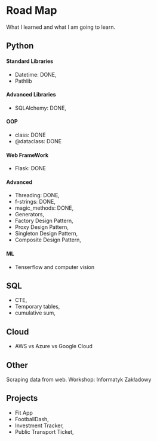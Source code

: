 # Road Map
What I learned and what I am going to learn. 

## Python

#### Standard Libraries
- Datetime: DONE,
- Pathlib
#### Advanced Libraries
- SQLAlchemy: DONE,

#### OOP
- class: DONE
- @dataclass: DONE

#### Web FrameWork
- Flask: DONE

#### Advanced
- Threading: DONE,
- f-strings: DONE,
- magic_methods: DONE,
- Generators,
- Factory Design Pattern,
- Proxy Design Pattern,
- Singleton Design Pattern,
- Composite Design Pattern,

#### ML
- Tenserflow and computer vision

## SQL
- CTE,
- Temporary tables,
- cumulative sum,

## Cloud
- AWS vs Azure vs Google Cloud

## Other
Scraping data from web. Workshop: Informatyk Zakładowy

## Projects
- Fit App 
- FootballDash,
- Investment Tracker,
- Public Transport Ticket,